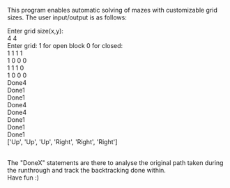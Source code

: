 This program enables automatic solving of mazes with customizable grid sizes. The user input/output is as follows:


Enter grid size(x,y): <br>
4 4 <br>
Enter grid: 1 for open block 0 for closed:<br>
1 1 1 1 <br>
1 0 0 0 <br>
1 1 1 0 <br>
1 0 0 0 <br>
Done4 <br>
Done1 <br>
Done1 <br>
Done4 <br>
Done4 <br>
Done1 <br>
Done1 <br>
Done1 <br>
['Up', 'Up', 'Up', 'Right', 'Right', 'Right'] <br>

 <br>
The "DoneX" statements are there to analyse the original path taken during the runthrough and track the backtracking done within. <br>
Have fun :)
